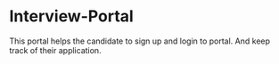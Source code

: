 # Interview-Portal
This portal helps the candidate to sign up and login to portal. And keep track of their application.
